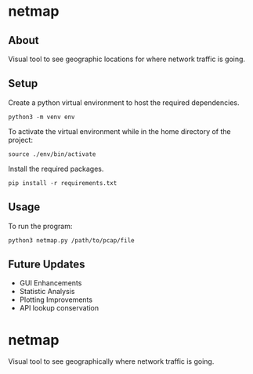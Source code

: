 # netmap

## About
Visual tool to see geographic locations for where network traffic is going.

## Setup

Create a python virtual environment to host the required dependencies.
``` shell
python3 -m venv env
```
To activate the virtual environment while in the home directory of the project:
``` shell
source ./env/bin/activate
```
Install the required packages.
```shell
pip install -r requirements.txt
```

## Usage

To run the program:
``` shell
python3 netmap.py /path/to/pcap/file
```

## Future Updates

 - GUI Enhancements
 - Statistic Analysis
 - Plotting Improvements
 - API lookup conservation

# netmap
Visual tool to see geographically where network traffic is going.
